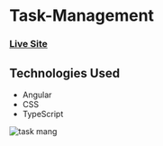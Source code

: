 # Task-Management

### [Live Site](https://omart98.github.io/task-management/)

## Technologies Used

- Angular
- CSS
- TypeScript

![task mang](https://github.com/user-attachments/assets/e95026ca-5447-49b2-9689-235d2f848170)
